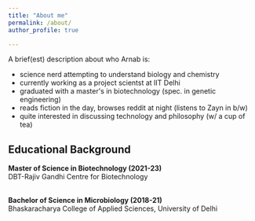 ```yaml
---
title: "About me"
permalink: /about/
author_profile: true

---
```

A brief(est) description about who Arnab is:
* science nerd attempting to understand biology and chemistry
* currently working as a project scientst at IIT Delhi
* graduated with a master's in biotechnology (spec. in genetic engineering)
* reads fiction in the day, browses reddit at night (listens to Zayn in b/w)
* quite interested in discussing technology and philosophy (w/ a cup of tea)

<h2>Educational Background</h2>
<b>Master of Science in Biotechnology (2021-23)</b> <br>
DBT-Rajiv Gandhi Centre for Biotechnology <br><br>

<b>Bachelor of Science in Microbiology (2018-21)</b> <br>
Bhaskaracharya College of Applied Sciences, University of Delhi 

